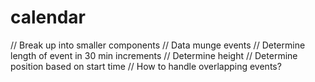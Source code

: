 # calendar

// Break up into smaller components
// Data munge events
// Determine length of event in 30 min increments
// Determine height
// Determine position based on start time
// How to handle overlapping events?
